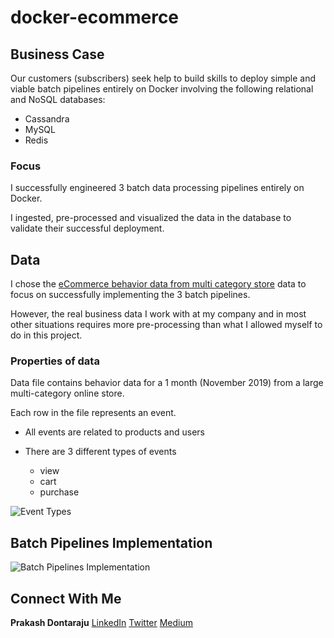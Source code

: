 # docker-ecommerce

## Business Case

Our customers (subscribers) seek help to build skills to deploy simple and viable batch pipelines entirely on Docker involving the following relational and NoSQL databases:
* Cassandra
* MySQL
* Redis

 
### Focus

I successfully engineered 3 batch data processing pipelines entirely on Docker.

I ingested, pre-processed and visualized the data in the database to validate their successful deployment.

## Data

I chose the [eCommerce behavior data from multi category store](https://www.kaggle.com/mkechinov/ecommerce-behavior-data-from-multi-category-store) data to focus on successfully implementing the 3 batch pipelines.

However, the real business data I work with at my company and in most other situations requires more pre-processing than what I allowed myself to do in this project.

### Properties of data

 Data file contains behavior data for a 1 month (November 2019) from a large multi-category online store.
 
 Each row in the file represents an event.

* All events are related to products and users

* There are 3 different types of events
    * view
    * cart
    * purchase

![Event Types](https://github.com/prakashdontaraju/docker-ecommerce/blob/main/data/event_types.PNG)

## Batch Pipelines Implementation

![Batch Pipelines Implementation](https://github.com/prakashdontaraju/docker-ecommerce/blob/main/docker_pipeline.PNG)

## Connect With Me
**Prakash Dontaraju** [LinkedIn](https://www.linkedin.com/in/prakashdontaraju) [Twitter](https://twitter.com/WittyGrit) [Medium](https://medium.com/@wittygrit)
